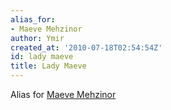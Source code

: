 ```yaml
---
alias_for:
- Maeve Mehzinor
author: Ymir
created_at: '2010-07-18T02:54:54Z'
id: lady maeve
title: Lady Maeve
---
```

Alias for [Maeve Mehzinor]

  [Maeve Mehzinor]: Maeve_Mehzinor